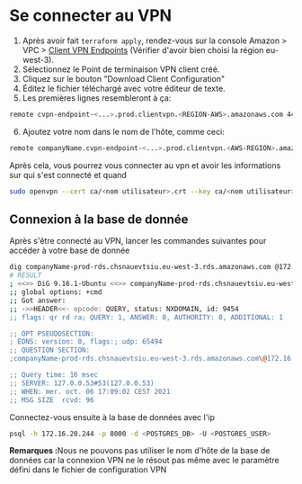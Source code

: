 # Se connecter au VPN

1) Après avoir fait ```terraform apply```, rendez-vous sur la console Amazon > VPC > [Client VPN Endpoints](https://eu-west-3.console.aws.amazon.com/vpc/home?region=eu-west-3#ClientVPNEndpoints:sort=clientVpnEndpointId) (Vérifier d'avoir bien choisi la région eu-west-3).  
2) Sélectionnez le Point de terminaison VPN client créé.  
3) Cliquez sur le bouton "Download Client Configuration"  
4) Éditez le fichier téléchargé avec votre éditeur de texte.  
5) Les premières lignes resembleront à ça:  

```bash
remote cvpn-endpoint-<...>.prod.clientvpn.<REGION-AWS>.amazonaws.com 443
```

6) Ajoutez votre nom dans le nom de l'hôte, comme ceci:  

```bash
remote companyName.cvpn-endpoint-<...>.prod.clientvpn.<AWS-REGION>.amazonaws.com 443
```

Après cela, vous pourrez vous connecter au vpn et avoir les informations sur qui s'est connecté et quand

```bash
sudo openvpn --cert ca/<nom utilisateur>.crt --key ca/<nom utilisateur>.key --config downloaded-client-config.ovpn
```

## Connexion à la base de donnée

Après s'être connecté au VPN, lancer les commandes suivantes pour accéder à votre base de donnée

```bash
dig companyName-prod-rds.chsnauevtsiu.eu-west-3.rds.amazonaws.com @172.16.0.2 
# RESULT
; <<>> DiG 9.16.1-Ubuntu <<>> companyName-prod-rds.chsnauevtsiu.eu-west-3.rds.amazonaws.com@172.16.0.2
;; global options: +cmd
;; Got answer:
;; ->>HEADER<<- opcode: QUERY, status: NXDOMAIN, id: 9454
;; flags: qr rd ra; QUERY: 1, ANSWER: 0, AUTHORITY: 0, ADDITIONAL: 1

;; OPT PSEUDOSECTION:
; EDNS: version: 0, flags:; udp: 65494
;; QUESTION SECTION:
;companyName-prod-rds.chsnauevtsiu.eu-west-3.rds.amazonaws.com\@172.16.0.2. IN A

;; Query time: 16 msec
;; SERVER: 127.0.0.53#53(127.0.0.53)
;; WHEN: mer. oct. 06 17:09:02 CEST 2021
;; MSG SIZE  rcvd: 96
```

Connectez-vous ensuite à la base de données avec l'ip

```bash
psql -h 172.16.20.244 -p 8000 -d <POSTGRES_DB> -U <POSTGRES_USER>
```

<b>Remarques :</b>Nous ne pouvons pas utiliser le nom d'hôte de la base de données car la connexion VPN ne le résout pas même avec le paramètre défini dans le fichier de configuration VPN


